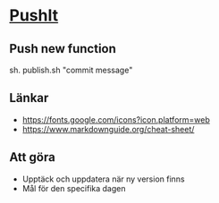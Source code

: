 # [PushIt](https://jojjeboy.github.io/pushIt/)


## Push new function
sh. publish.sh "commit message"


## Länkar 
- https://fonts.google.com/icons?icon.platform=web
- https://www.markdownguide.org/cheat-sheet/


## Att göra 
- Upptäck och uppdatera när ny version finns
- Mål för den specifika dagen
